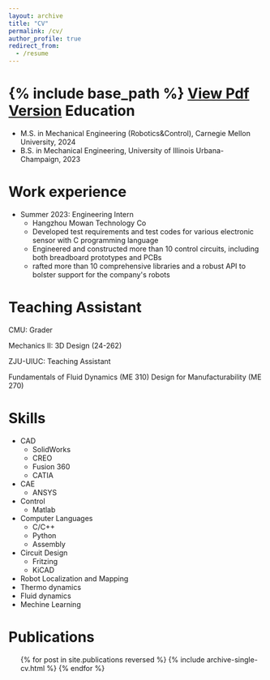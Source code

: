 ```yaml
---
layout: archive
title: "CV"
permalink: /cv/
author_profile: true
redirect_from:
  - /resume
---
```


{% include base_path %}
[View Pdf Version](https://NickYu321.github.io/files/resume.pdf)
Education
======
* M.S. in Mechanical Engineering (Robotics&Control), Carnegie Mellon University, 2024
* B.S. in Mechanical Engineering, University of Illinois Urbana-Champaign, 2023

Work experience
======
* Summer 2023: Engineering Intern
  * Hangzhou Mowan Technology Co
  * Developed test requirements and test codes for various electronic sensor with C programming language
  * Engineered and constructed more than 10 control circuits, including both breadboard prototypes and PCBs
  * rafted more than 10 comprehensive libraries and a robust API to bolster support for the company's robots
    

Teaching Assistant
======
CMU: Grader

Mechanics II: 3D Design (24-262)

ZJU-UIUC: Teaching Assistant

Fundamentals of Fluid Dynamics (ME 310)
Design for Manufacturability (ME 270)  

Skills
======
* CAD
  * SolidWorks
  * CREO
  * Fusion 360
  * CATIA
* CAE
  * ANSYS
* Control
  * Matlab
* Computer Languages
  * C/C++
  * Python
  * Assembly
* Circuit Design
  * Fritzing
  * KiCAD
* Robot Localization and Mapping
* Thermo dynamics
* Fluid dynamics
* Mechine Learning

Publications
======
  <ul>{% for post in site.publications reversed %}
    {% include archive-single-cv.html %}
  {% endfor %}</ul>

  


